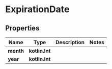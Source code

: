 
# ExpirationDate

## Properties
| Name | Type | Description | Notes |
| ------------ | ------------- | ------------- | ------------- |
| **month** | **kotlin.Int** |  |  |
| **year** | **kotlin.Int** |  |  |



